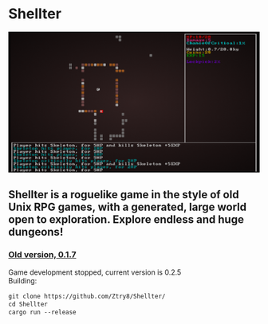 # Shellter
![screenshot](https://github.com/Ztry8/Shellter/blob/main/screenshots/screen1717055359.png)

## Shellter is a roguelike game in the style of old Unix RPG games, with a generated, large world open to exploration. Explore endless and huge dungeons! 
### <a href="https://github.com/Ztry8/Shellter-Deltaground/tree/main/DeltaGround-main">Old version, 0.1.7</a>

Game development stopped, current version is 0.2.5   
Building:
```
git clone https://github.com/Ztry8/Shellter/
cd Shellter
cargo run --release
```
